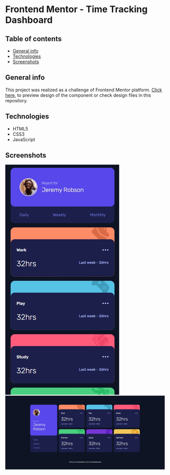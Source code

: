 # Frontend Mentor - Time Tracking Dashboard

## Table of contents
* [General info](#general-info)
* [Technologies](#technologies)
* [Screenshots](#screenshots)

## General info
This project was realized as a challenge of Frontend Mentor platform. [Click here](https://www.frontendmentor.io/challenges/time-tracking-dashboard-UIQ7167Jw), to preview design of the component or check design files in this repository.

## Technologies
* HTML5
* CSS3
* JavaScript

## Screenshots
![](./images/ss-mobile.jpg)
![](./images/ss-desktop.jpg)
